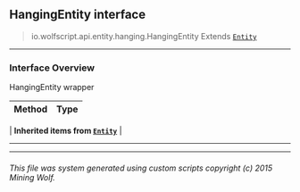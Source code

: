 ## HangingEntity __interface__

>io.wolfscript.api.entity.hanging.HangingEntity
>Extends [`Entity`](../Entity.md)

---

### Interface Overview

HangingEntity wrapper

Method | Type   
--- | :--- 
 |
__Inherited items from [`Entity`](../Entity.md)__ |





---



---


###### This file was system generated using custom scripts copyright (c) 2015 Mining Wolf.
	

